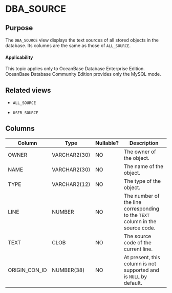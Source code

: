 # DBA_SOURCE

## Purpose

The `DBA_SOURCE` view displays the text sources of all stored objects in the database. Its columns are the same as those of `ALL_SOURCE`.

  <main id="notice" >
    <h4>Applicability</h4>
    <p>This topic applies only to OceanBase Database Enterprise Edition. OceanBase Database Community Edition provides only the MySQL mode. </p>
  </main>

## Related views

* `ALL_SOURCE`

* `USER_SOURCE`

## Columns

| **Column** | **Type** | **Nullable?** | **Description** |
|---------------|--------------|----------------|--------------------|
| OWNER | VARCHAR2(30) | NO | The owner of the object. |
| NAME | VARCHAR2(30) | NO | The name of the object. |
| TYPE | VARCHAR2(12) | NO | The type of the object. |
| LINE | NUMBER | NO | The number of the line corresponding to the `TEXT` column in the source code. |
| TEXT | CLOB | NO | The source code of the current line. |
| ORIGIN_CON_ID | NUMBER(38) | NO | At present, this column is not supported and is `NULL` by default. |
